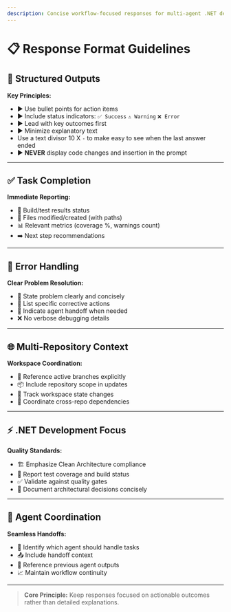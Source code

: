 ```yaml
---
description: Concise workflow-focused responses for multi-agent .NET development
---
```


# 📋 Response Format Guidelines

## 🎯 Structured Outputs

**Key Principles:**
- ▶ Use bullet points for action items
- ▶ Include status indicators: `✅ Success` `⚠️ Warning` `❌ Error`
- ▶ Lead with key outcomes first
- ▶ Minimize explanatory text
- Use a text divisor 10 X `-` to make easy to see when the last answer ended
- ▶ **NEVER** display code changes and insertion in the prompt

---

## ✅ Task Completion

**Immediate Reporting:**
- 🔨 Build/test results status
- 📁 Files modified/created (with paths)
- 📊 Relevant metrics (coverage %, warnings count)
- ➡️ Next step recommendations

---

## 🚨 Error Handling

**Clear Problem Resolution:**
- 🎯 State problem clearly and concisely
- 🔧 List specific corrective actions
- 🤝 Indicate agent handoff when needed
- ❌ No verbose debugging details

---

## 🌐 Multi-Repository Context

**Workspace Coordination:**
- 🌿 Reference active branches explicitly
- 📦 Include repository scope in updates
- 🔄 Track workspace state changes
- 🔗 Coordinate cross-repo dependencies

---

## ⚡ .NET Development Focus

**Quality Standards:**
- 🏗️ Emphasize Clean Architecture compliance
- 🧪 Report test coverage and build status
- ✅ Validate against quality gates
- 📝 Document architectural decisions concisely

---

## 🤖 Agent Coordination

**Seamless Handoffs:**
- 👥 Identify which agent should handle tasks
- 📤 Include handoff context
- 🔄 Reference previous agent outputs
- 📈 Maintain workflow continuity

---

> **Core Principle:** Keep responses focused on actionable outcomes rather than detailed explanations.
